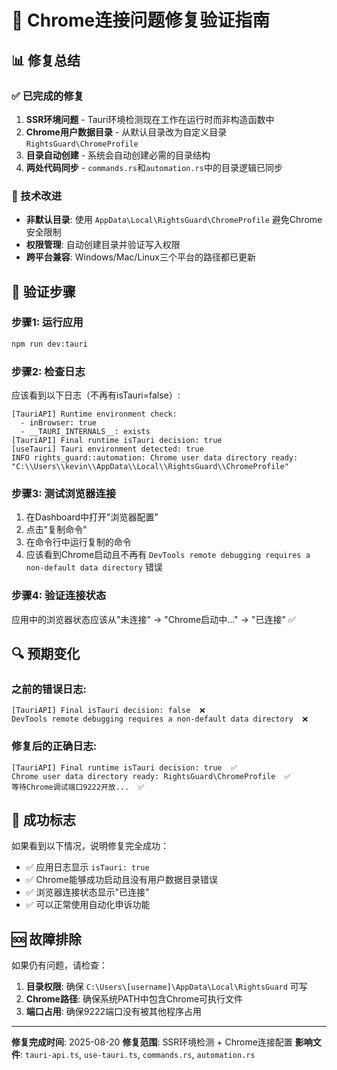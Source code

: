 # 🎯 Chrome连接问题修复验证指南

## 📊 修复总结

### ✅ 已完成的修复
1. **SSR环境问题** - Tauri环境检测现在工作在运行时而非构造函数中
2. **Chrome用户数据目录** - 从默认目录改为自定义目录 `RightsGuard\ChromeProfile`
3. **目录自动创建** - 系统会自动创建必需的目录结构
4. **两处代码同步** - `commands.rs`和`automation.rs`中的目录逻辑已同步

### 🔧 技术改进
- **非默认目录**: 使用 `AppData\Local\RightsGuard\ChromeProfile` 避免Chrome安全限制
- **权限管理**: 自动创建目录并验证写入权限
- **跨平台兼容**: Windows/Mac/Linux三个平台的路径都已更新

## 🚀 验证步骤

### 步骤1: 运行应用
```bash
npm run dev:tauri
```

### 步骤2: 检查日志
应该看到以下日志（不再有isTauri=false）:
```
[TauriAPI] Runtime environment check:
  - inBrowser: true
  - __TAURI_INTERNALS__: exists
[TauriAPI] Final runtime isTauri decision: true
[useTauri] Tauri environment detected: true
INFO rights_guard::automation: Chrome user data directory ready: "C:\\Users\\kevin\\AppData\\Local\\RightsGuard\\ChromeProfile"
```

### 步骤3: 测试浏览器连接
1. 在Dashboard中打开"浏览器配置"
2. 点击"复制命令"
3. 在命令行中运行复制的命令
4. 应该看到Chrome启动且不再有 `DevTools remote debugging requires a non-default data directory` 错误

### 步骤4: 验证连接状态
应用中的浏览器状态应该从"未连接" → "Chrome启动中..." → "已连接" ✅

## 🔍 预期变化

### 之前的错误日志:
```
[TauriAPI] Final isTauri decision: false  ❌
DevTools remote debugging requires a non-default data directory  ❌
```

### 修复后的正确日志:
```
[TauriAPI] Final runtime isTauri decision: true  ✅
Chrome user data directory ready: RightsGuard\ChromeProfile  ✅
等待Chrome调试端口9222开放...  ✅
```

## 🎉 成功标志

如果看到以下情况，说明修复完全成功：
- ✅ 应用日志显示 `isTauri: true`
- ✅ Chrome能够成功启动且没有用户数据目录错误
- ✅ 浏览器连接状态显示"已连接"
- ✅ 可以正常使用自动化申诉功能

## 🆘 故障排除

如果仍有问题，请检查：
1. **目录权限**: 确保 `C:\Users\[username]\AppData\Local\RightsGuard` 可写
2. **Chrome路径**: 确保系统PATH中包含Chrome可执行文件
3. **端口占用**: 确保9222端口没有被其他程序占用

---
**修复完成时间**: 2025-08-20
**修复范围**: SSR环境检测 + Chrome连接配置
**影响文件**: `tauri-api.ts`, `use-tauri.ts`, `commands.rs`, `automation.rs`